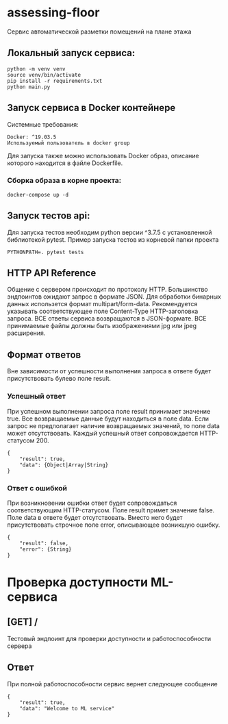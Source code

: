 # assessing-floor

Сервис автоматической разметки помещений на плане этажа

## Локальный запуск сервиса:

    python -m venv venv
    source venv/bin/activate
    pip install -r requirements.txt
    python main.py

## Запуск сервиса в Docker контейнере

Системные требования:

    Docker: ^19.03.5
    Используемый пользователь в docker group

Для запуска также можно использовать Docker образ, описание которого
находится в файле Dockerfile.

### Сборка образа в корне проекта:

```
docker-compose up -d
```

## Запуск тестов api:

Для запуска тестов необходим python версии ^3.7.5 с установленной библиотекой pytest.
Пример запуска тестов из корневой папки проекта

    PYTHONPATH=. pytest tests

## HTTP API Reference

Общение с сервером происходит по протоколу HTTP.
Большинство эндпоинтов ожидают запрос в формате JSON.
Для обработки бинарных данных использется формат
multipart/form-data. Рекомендуется указывать соответствующее
поле Content-Type HTTP-заголовка запроса.
ВСЕ ответы сервиса возвращаются в JSON-формате.
ВСЕ принимаемые файлы должны быть изображениями jpg или jpeg расширения.

## Формат ответов
Вне зависимости от успешности выполнения запроса в ответе будет
присутствовать булево поле result.

### Успешный ответ
При успешном выполнении запроса поле result принимает значение
true. 
Все возвращаемые данные будут находиться в поле data.
Если запрос не предполагает наличие возвращаемых значений, то
поле data может отсутствовать.
Каждый успешный ответ сопровождается HTTP-статусом 200.

    {
        "result": true,
        "data": {Object|Array|String}
    }

### Ответ с ошибкой
При возникновении ошибки ответ будет сопровождаться
соответствующим HTTP-статусом. Поле result примет
значение false. Поле data в ответе будет
отсутствовать. Вместо него будет присутствовать
строчное поле error, описывающее возникшую ошибку.

    {
        "result": false,
        "error": {String}
    }

# Проверка доступности ML-сервиса

## [GET] /

Тестовый эндпоинт для проверки доступности и работоспособности сервера

## Ответ

При полной работоспособности сервис вернет следующее сообщение

    {
        "result": true,
        "data": "Welcome to ML service"
    }
